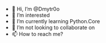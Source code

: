 - 👋 Hi, I’m @Dmytr0o
- 👀 I’m interested
- 🌱 I’m currently learning Python.Core
- 💞️ I’m not looking to collaborate on
- 📫 How to reach me?
<!---
Dmytr0o/Dmytr0o is a ✨ special ✨ repository because its `README.md` (this file) appears on your GitHub profile.
You can click the Preview link to take a look at your changes.
--->

